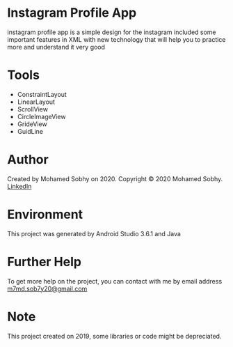 # Instagram Profile App

instagram profile app is a simple design for the instagram included some important features in XML with new technology
that will help you to practice more and understand it very good

# Tools

- ConstraintLayout
- LinearLayout
- ScrollView
- CircleImageView
- GrideView
- GuidLine

# Author

Created by Mohamed Sobhy on 2020. Copyright © 2020 Mohamed Sobhy. [LinkedIn](https://www.linkedin.com/in/mohamed-sobhy-040958181/)

# Environment

This project was generated by Android Studio 3.6.1 and Java 

# Further Help

To get more help on the project, you can contact with me by email address m7md.sob7y20@gmail.com

# Note

This project created on 2019, some libraries or code might be depreciated.
